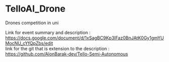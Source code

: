 # TelloAI_Drone
Drones competition in uni 


Link for event summary and description : https://docs.google.com/document/d/1xSagBC9Kp3lFaz0BnJAtK0Gy1gmYUMocNU_cYfQpZbs/edit </br>
link for the git that is extension to the description : https://github.com/AlonBarak-dev/Tello-Semi-Autonomous
